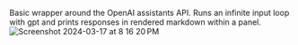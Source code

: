 Basic wrapper around the OpenAI assistants API. Runs an infinite input loop with gpt and prints responses in rendered markdown within a panel. 
![Screenshot 2024-03-17 at 8 16 20 PM](https://github.com/tathibo1/sweassist/assets/3408130/f115094d-e1ae-4e2a-a6a1-47c580c1bea7)
